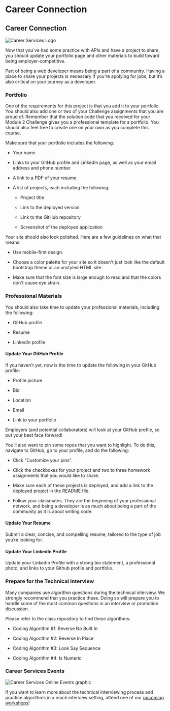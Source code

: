 # Career Connection

## Career Connection

![Career Services Logo](./assets/cs_logo.png#right)

Now that you've had some practice with APIs and have a project to share, you should update your portfolio page and other materials to build toward being employer-competitive.

Part of being a web developer means being a part of a community. Having a place to share your projects is necessary if you're applying for jobs, but it’s also critical on your journey as a developer.

### Portfolio

One of the requirements for this project is that you add it to your portfolio. You should also add one or two of your Challenge assignments that you are proud of. Remember that the solution code that you received for your Module 2 Challenge gives you a professional template for a portfolio. You should also feel free to create one on your own as you complete this course.

Make sure that your portfolio includes the following:

* Your name

* Links to your GitHub profile and LinkedIn page, as well as your email address and phone number

* A link to a PDF of your resume

* A list of projects, each including the following:

    * Project title

    * Link to the deployed version

    * Link to the GitHub repository

    * Screenshot of the deployed application

Your site should also look polished. Here are a few guidelines on what that means:

* Use mobile-first design.

* Choose a color palette for your site so it doesn't just look like the default bootstrap theme or an unstyled HTML site.

* Make sure that the font size is large enough to read and that the colors don't cause eye strain.

### Professional Materials

You should also take time to update your professional materials, including the following:

* GitHub profile

* Resume

* LinkedIn profile

#### Update Your GitHub Profile

If you haven't yet, now is the time to update the following in your GitHub profile:

* Profile picture

* Bio

* Location

* Email

* Link to your portfolio

Employers (and potential collaborators) will look at your GitHub profile, so put your best face forward!

You’ll also want to pin some repos that you want to highlight. To do this, navigate to GitHub, go to your profile, and do the following:

* Click "Customize your pins".

* Click the checkboxes for your project and two to three homework assignments that you would like to share.

* Make sure each of these projects is deployed, and add a link to the deployed project in the README file.

* Follow your classmates. They are the beginning of your professional network, and being a developer is as much about being a part of the community as it is about writing code.

#### Update Your Resume

Submit a clear, concise, and compelling resume, tailored to the type of job you’re looking for.

#### Update Your LinkedIn Profile

Update your LinkedIn Profile with a strong bio statement, a professional photo, and links to your Github profile and portfolio.

### Prepare for the Technical Interview

Many companies use algorithm questions during the technical interview. We strongly recommend that you practice these. Doing so will prepare you to handle some of the most common questions in an interview or promotion discussion.

Please refer to the class repository to find these algorithms:

- Coding Algorithm #1: Reverse No Built In

- Coding Algorithm #2: Reverse In Place

- Coding Algorithm #3: Look Say Sequence

- Coding Algorithm #4: Is Numeric

### Career Services Events

![Career Services Online Events graphic](./assets/online-events.png)

If you want to learn more about the technical interviewing process and practice algorithms in a mock interview setting, attend one of our [upcoming workshops](https://careerservicesonlineevents.splashthat.com/)!
